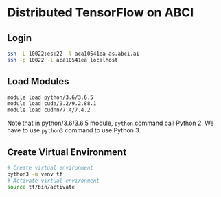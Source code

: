 # Distributed TensorFlow on ABCI

## Login

```bash
ssh -L 10022:es:22 -l aca10541ea as.abci.ai
ssh -p 10022 -l aca10541ea localhost
```

## Load Modules

```bash
module load python/3.6/3.6.5
module load cuda/9.2/9.2.88.1
module load cudnn/7.4/7.4.2
```

Note that in python/3.6/3.6.5 module, `python` command call Python 2.
We have to use `python3` command to use Python 3.

## Create Virtual Environment

```bash
# Create virtual environment
python3 -m venv tf
# Activate virtual environment
source tf/bin/activate
```
